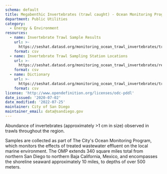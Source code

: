 ```yaml
---
schema: default
title: Megabenthic Invertebrates (trawl caught) - Ocean Monitoring Program
department: Public Utilities
category:
  - Energy & Environment
resources:
  - name: Invertebrate Trawl Sample Results
    url: >-
      https://seshat.datasd.org/monitoring_ocean_trawl_invertebrates/trawl_invertebrates_datasd.csv
    format: csv
  - name: Invertebrate Trawl Sampling Station Locations
    url: >-
      https://seshat.datasd.org/monitoring_ocean_trawl_invertebrates/reference_stations_invertebrate_trawls.csv
    format: csv
  - name: Dictionary
    url: >-
      https://seshat.datasd.org/monitoring_ocean_trawl_invertebrates/trawl_invertebrates_dictionary_datasd.csv
    format: csv
license: 'http://www.opendefinition.org/licenses/odc-pddl'
date_issued: '2020-07-02'
date_modified: '2022-07-25'
maintainer: City of San Diego
maintainer_email: data@sandiego.gov
---
```

Abundance of invertebrates (approximately >1 cm in size) observed in trawls throughout the region.
<!--more-->
Samples are collected as part of The City's Ocean Monitoring Program, which monitors the effects of treated wastewater effluent on the local marine environment. The OMP extends 340 square miles total from northern San Diego to northern Baja California, Mexico, and encompasses the shoreline seaward approximately 10 miles, to depths of over 500 meters.